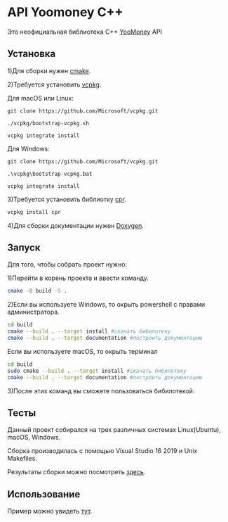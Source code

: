 
# API Yoomoney C++

Это неофициальная библиотека С++ [YooMoney](https://yoomoney.ru/) API


## Установка

1)Для сборки нужен [cmake](https://cmake.org/).

2)Требуется установить [vcpkg](https://vcpkg.io/en/).

Для macOS или Linux:

    git clone https://github.com/Microsoft/vcpkg.git

    ./vcpkg/bootstrap-vcpkg.sh

    vcpkg integrate install
Для Windows:

    git clone https://github.com/Microsoft/vcpkg.git

    .\vcpkg\bootstrap-vcpkg.bat

    vcpkg integrate install

3)Требуется установить библиотку [cpr](https://github.com/libcpr/cpr).

```bash
vcpkg install cpr
```

4)Для сборки документации нужен [Doxygen](https://www.doxygen.nl/).
## Запуск
Для того, чтобы собрать проект нужно:

1)Перейти в корень проекта и ввести команду.

```bash
cmake -B build -S .
```

2)Если вы используете Windows, то окрыть powershell с правами администратора.
```bash
cd build
cmake --build . --target install #скачать бибилотеку
cmake --build . --target documentation #построить документацию
```

Если вы используете macOS, то окрыть терминал
```bash
cd build
sudo cmake --build . --target install #скачать бибилотеку
cmake --build . --target documentation #построить документацию
```
3)После этих команд вы сможете пользоваться бибилотекой.

## Тесты
Данный проект собирался на трех различных системах Linux(Ubuntu), macOS, Windows. 

Сборка производилась с помощью Visual Studio 16 2019 и Unix Makefiles.

Результаты сборки можно посмотреть [здесь](https://github.com/gleebuss/Yoomoney-api/actions/runs/7094423791).

## Использование
Пример можно увидеть [тут](https://github.com/gleebuss/Example).


